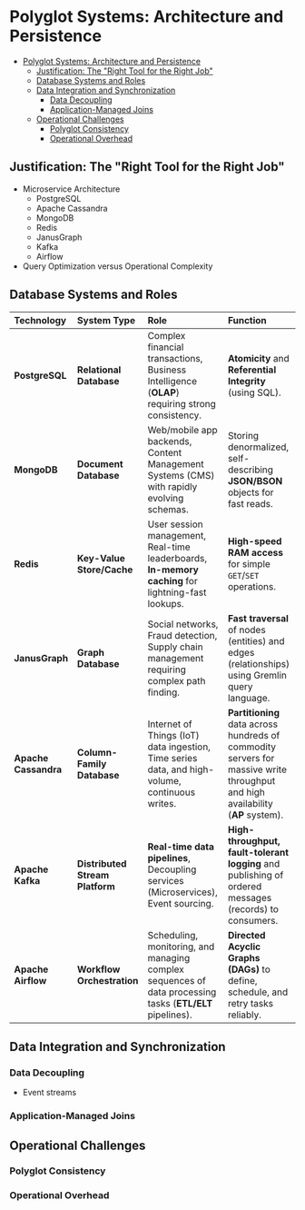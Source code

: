 # Polyglot Systems: Architecture and Persistence

- [Polyglot Systems: Architecture and Persistence](#polyglot-systems-architecture-and-persistence)
  - [Justification: The "Right Tool for the Right Job"](#justification-the-right-tool-for-the-right-job)
  - [Database Systems and Roles](#database-systems-and-roles)
  - [Data Integration and Synchronization](#data-integration-and-synchronization)
    - [Data Decoupling](#data-decoupling)
    - [Application-Managed Joins](#application-managed-joins)
  - [Operational Challenges](#operational-challenges)
    - [Polyglot Consistency](#polyglot-consistency)
    - [Operational Overhead](#operational-overhead)



## Justification: The "Right Tool for the Right Job"
- Microservice Architecture
  - PostgreSQL
  - Apache Cassandra
  - MongoDB
  - Redis
  - JanusGraph
  - Kafka
  - Airflow
- Query Optimization versus Operational Complexity


## Database Systems and Roles

| Technology           | System Type                     | Role                                                                                                     | Function                                                                                                                       |
| :------------------- | :------------------------------ | :------------------------------------------------------------------------------------------------------- | :----------------------------------------------------------------------------------------------------------------------------- |
| **PostgreSQL**       | **Relational Database**         | Complex financial transactions, Business Intelligence (**OLAP**) requiring strong consistency.           | **Atomicity** and **Referential Integrity** (using SQL).                                                                       |
| **MongoDB**          | **Document Database**           | Web/mobile app backends, Content Management Systems (CMS) with rapidly evolving schemas.                 | Storing denormalized, self-describing **JSON/BSON** objects for fast reads.                                                    |
| **Redis**            | **Key-Value Store/Cache**       | User session management, Real-time leaderboards, **In-memory caching** for lightning-fast lookups.       | **High-speed RAM access** for simple `GET`/`SET` operations.                                                                   |
| **JanusGraph**       | **Graph Database**              | Social networks, Fraud detection, Supply chain management requiring complex path finding.                | **Fast traversal** of nodes (entities) and edges (relationships) using Gremlin query language.                                 |
| **Apache Cassandra** | **Column-Family Database**      | Internet of Things (IoT) data ingestion, Time series data, and high-volume, continuous writes.           | **Partitioning** data across hundreds of commodity servers for massive write throughput and high availability (**AP** system). |
| **Apache Kafka**     | **Distributed Stream Platform** | **Real-time data pipelines**, Decoupling services (Microservices), Event sourcing.                       | **High-throughput, fault-tolerant logging** and publishing of ordered messages (records) to consumers.                         |
| **Apache Airflow**   | **Workflow Orchestration**      | Scheduling, monitoring, and managing complex sequences of data processing tasks (**ETL/ELT** pipelines). | **Directed Acyclic Graphs (DAGs)** to define, schedule, and retry tasks reliably.                                              |
## Data Integration and Synchronization




### Data Decoupling
- Event streams

### Application-Managed Joins



## Operational Challenges

### Polyglot Consistency 

### Operational Overhead